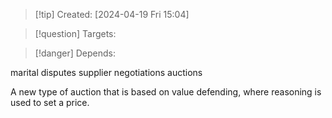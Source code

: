 
>[!tip] Created: [2024-04-19 Fri 15:04]

>[!question] Targets: 

>[!danger] Depends: 

marital disputes
supplier negotiations
auctions

A new type of auction that is based on value defending, where reasoning is used to set a price.